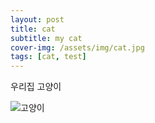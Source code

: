 ```yaml
---
layout: post
title: cat
subtitle: my cat
cover-img: /assets/img/cat.jpg
tags: [cat, test]
---
```


우리집 고양이

![고양이](/assets/cat.jpg)
